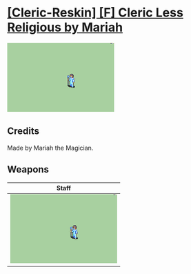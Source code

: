 # [\[Cleric-Reskin\] \[F\] Cleric Less Religious by Mariah](./)

<img src="./7.%20Staff/Staff_000.png" alt="[Cleric-Reskin] [F] Cleric Less Religious by Mariah standing" />

## Credits

Made by Mariah the Magician.

## Weapons


|Staff |
|  :---: |
| <img alt="Staff animation" src="./7.%20Staff/Staff.gif" /> |
